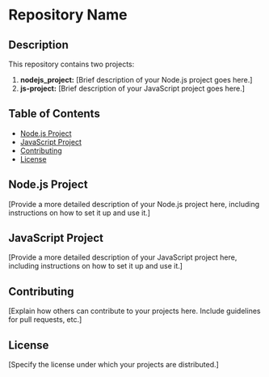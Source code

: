 # Repository Name

## Description

This repository contains two projects:

1. **nodejs_project:** [Brief description of your Node.js project goes here.]
2. **js-project:** [Brief description of your JavaScript project goes here.]

## Table of Contents

- [Node.js Project](#nodejs-project)
- [JavaScript Project](#javascript-project)
- [Contributing](#contributing)
- [License](#license)

## Node.js Project

[Provide a more detailed description of your Node.js project here, including instructions on how to set it up and use it.]

## JavaScript Project

[Provide a more detailed description of your JavaScript project here, including instructions on how to set it up and use it.]

## Contributing

[Explain how others can contribute to your projects here. Include guidelines for pull requests, etc.]

## License

[Specify the license under which your projects are distributed.]
